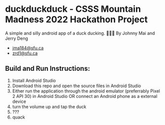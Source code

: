 # duckduckduck - CSSS Mountain Madness 2022 Hackathon Project

A simple and silly android app of a duck ducking. 🦆🦆🦆
By Johnny Mai and Jerry Deng 

- jma184@sfu.ca
- zrd1@sfu.ca


## Build and Run Instructions:
1. Install Android Studio
2. Download this repo and open the source files in Android Studio
3. Either run the application through the android emulator (preferrably Pixel 2 API 30) in Android Studio OR connect an Android phone as a external device
4. turn the volume up and tap the duck
5. ???
6. quack
